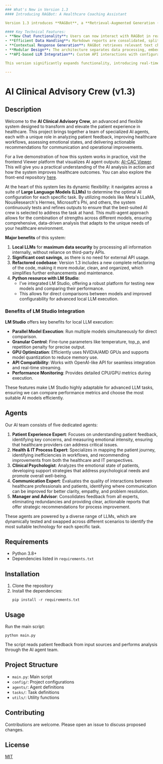 ```yaml
---
### What's New in Version 1.3
#### Introducing RAGBot: A Healthcare Coaching Assistant

Version 1.3 introduces **RAGBot**, a **Retrieval-Augmented Generation (RAG)** chatbot. This new feature combines **SentenceTransformer (all-MiniLM-L6-v2)** for generating text embeddings with a **FAISS** index to quickly retrieve relevant expert feedback. RAGBot acts as a personalized coaching assistant for healthcare professionals.

#### Key Technical Features:
- **New Chat Functionality**: Users can now interact with RAGBot in real-time, receiving expert-driven, actionable feedback on performance.
- **Efficient Data Handling**: Markdown reports are consolidated, split into chunks, and indexed for fast, context-driven responses.
- **Contextual Response Generation**: RAGBot retrieves relevant text chunks using FAISS and generates personalized responses using advanced models to maintain dynamic interactions.
- **Modular Design**: The architecture separates data processing, embedding generation, and FAISS indexing, enhancing maintainability.
- **API-based LLM Integration**: Custom API interactions with configurable parameters (e.g., temperature, token limits) ensure precise responses tailored to user queries.

This version significantly expands functionality, introducing real-time, context-aware interactions to assist healthcare professionals.

---
```

# AI Clinical Advisory Crew (v1.3)

## Description
Welcome to the **AI Clinical Advisory Crew**, an advanced and flexible system designed to transform and elevate the patient experience in healthcare. This project brings together a team of specialized AI agents, each with a unique role in analyzing patient feedback, improving healthcare workflows, assessing emotional states, and delivering actionable recommendations for communication and operational improvements.

For a live demonstration of how this system works in practice, visit the frontend Viewer platform that visualizes AI agent outputs: [AI-CAC Viewer](https://ai-cac.streamlit.app/). This will give you a practical understanding of the AI analysis in action and how the system improves healthcare outcomes. You can also explore the front-end repository [here](https://github.com/beloureiro/AI-CAC-Viewer.git).

At the heart of this system lies its dynamic flexibility: it navigates across a suite of **Large Language Models (LLMs)** to determine the optimal AI configuration for each specific task. By utilizing models like Meta's LLaMA, NousResearch's Hermes, Microsoft's Phi, and others, the system continuously tests and refines outputs to ensure that the best-suited AI crew is selected to address the task at hand. This multi-agent approach allows for the combination of strengths across different models, ensuring comprehensive, data-driven analysis that adapts to the unique needs of your healthcare environment.

**Major benefits** of this system:
1. **Local LLMs** for **maximum data security** by processing all information internally, without reliance on third-party APIs.
2. **Significant cost savings**, as there is no need for external API usage.
3. **Refactored codebase**: Version 1.3 includes a new complete refactoring of the code, making it more modular, clean, and organized, which simplifies further enhancements and maintenance.
4. **Python resource with LM Studio**:
   - I’ve integrated LM Studio, offering a robust platform for testing new models and comparing their performance.
   - This allows for direct comparisons between models and improved configurability for advanced local LLM execution.

### Benefits of LM Studio Integration

**LM Studio** offers key benefits for local LLM execution:

- **Parallel Model Execution**: Run multiple models simultaneously for direct comparison.
- **Granular Control**: Fine-tune parameters like temperature, top_p, and repetition penalty for precise output.
- **GPU Optimization**: Efficiently uses NVIDIA/AMD GPUs and supports model quantization to reduce memory use.
- **API Compatibility**: Works with OpenAI-like API for seamless integration and real-time streaming.
- **Performance Monitoring**: Provides detailed CPU/GPU metrics during execution.

These features make LM Studio highly adaptable for advanced LLM tasks, ensuring we can compare performance metrics and choose the most suitable AI models efficiently.

## Agents
Our AI team consists of five dedicated agents:
1. **Patient Experience Expert**: Focuses on understanding patient feedback, identifying key concerns, and measuring emotional intensity, ensuring that healthcare providers can address critical issues.
2. **Health & IT Process Expert**: Specializes in mapping the patient journey, identifying inefficiencies in workflows, and recommending improvements from both the healthcare and IT perspectives.
3. **Clinical Psychologist**: Analyzes the emotional state of patients, developing support strategies that address psychological needs and promote overall well-being.
4. **Communication Expert**: Evaluates the quality of interactions between healthcare professionals and patients, identifying where communication can be improved for better clarity, empathy, and problem resolution.
5. **Manager and Advisor**: Consolidates feedback from all experts, eliminating redundancies and providing clear, actionable reports that offer strategic recommendations for process improvement.

These agents are powered by a diverse range of LLMs, which are dynamically tested and swapped across different scenarios to identify the most suitable technology for each specific task.

## Requirements
- Python 3.8+
- Dependencies listed in `requirements.txt`

## Installation
1. Clone the repository
2. Install the dependencies:
   ```
   pip install -r requirements.txt
   ```

## Usage
Run the main script:
```
python main.py
```

The script reads patient feedback from input sources and performs analysis through the AI agent team.

## Project Structure
- `main.py`: Main script
- `config/`: Project configurations
- `agents/`: Agent definitions
- `tasks/`: Task definitions
- `utils/`: Utility functions

## Contributing
Contributions are welcome. Please open an issue to discuss proposed changes.

## License
[MIT](https://choosealicense.com/licenses/mit/)